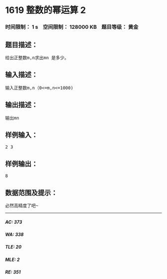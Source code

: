 # 1619 整数的幂运算 2   
### 时间限制： 1 s&nbsp;&nbsp;&nbsp;&nbsp;空间限制： 128000 KB&nbsp;&nbsp;&nbsp;&nbsp;题目等级： 黄金  
## 题目描述：  

<pre>
给出正整数m,n求出mn 是多少。
</pre>
  
  
## 输入描述：  

<pre>
输入正整数m,n（0<=m,n<=1000)
</pre>
  
  
## 输出描述：  

<pre>
输出mn
</pre>
  
  
## 样例输入：  

<pre>
2 3
</pre>
  
  
## 样例输出：  

<pre>
8
</pre>
  
  
## 数据范围及提示：  

<pre>
必然高精度了吧~
</pre>
  
  
***  

##### AC: 373  
##### WA: 338  
##### TLE: 20  
##### MLE: 2  
##### RE: 351  

